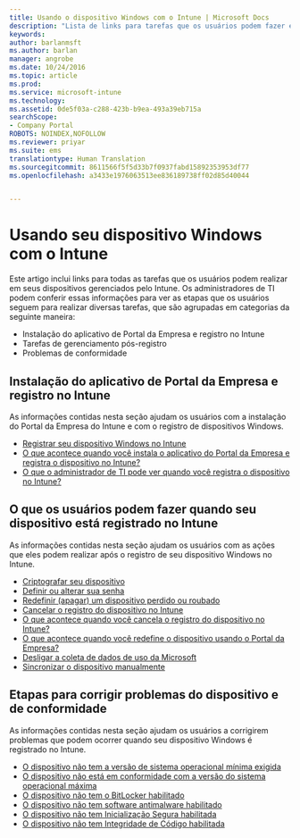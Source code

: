 ```yaml
---
title: Usando o dispositivo Windows com o Intune | Microsoft Docs
description: "Lista de links para tarefas que os usuários podem fazer em seu dispositivo Windows quando o dispositivo é registrado no Intune"
keywords: 
author: barlanmsft
ms.author: barlan
manager: angrobe
ms.date: 10/24/2016
ms.topic: article
ms.prod: 
ms.service: microsoft-intune
ms.technology: 
ms.assetid: 0de5f03a-c288-423b-b9ea-493a39eb715a
searchScope:
- Company Portal
ROBOTS: NOINDEX,NOFOLLOW
ms.reviewer: priyar
ms.suite: ems
translationtype: Human Translation
ms.sourcegitcommit: 8611566f5f5d33b7f0937fabd15892353953df77
ms.openlocfilehash: a3433e1976063513ee836189738ff02d85d40044


---
```


# <a name="using-your-windows-device-with-intune"></a>Usando seu dispositivo Windows com o Intune

Este artigo inclui links para todas as tarefas que os usuários podem realizar em seus dispositivos gerenciados pelo Intune. Os administradores de TI podem conferir essas informações para ver as etapas que os usuários seguem para realizar diversas tarefas, que são agrupadas em categorias da seguinte maneira:
- Instalação do aplicativo de Portal da Empresa e registro no Intune
- Tarefas de gerenciamento pós-registro
- Problemas de conformidade

## <a name="company-portal-app-installation-and-intune-enrollment"></a>Instalação do aplicativo de Portal da Empresa e registro no Intune

As informações contidas nesta seção ajudam os usuários com a instalação do Portal da Empresa do Intune e com o registro de dispositivos Windows.

- [Registrar seu dispositivo Windows no Intune](enroll-your-device-in-intune-windows.md)
- [O que acontece quando você instala o aplicativo do Portal da Empresa e registra o dispositivo no Intune?](what-happens-if-you-install-the-company-portal-app-and-enroll-your-device-in-intune-windows.md)
- [O que o administrador de TI pode ver quando você registra o dispositivo no Intune?](what-can-your-it-administrator-see-when-you-enroll-your-device-in-intune-windows.md)

## <a name="things-users-can-do-when-their-device-is-enrolled-in-intune"></a>O que os usuários podem fazer quando seu dispositivo está registrado no Intune

As informações contidas nesta seção ajudam os usuários com as ações que eles podem realizar após o registro de seu dispositivo Windows no Intune.

- [Criptografar seu dispositivo](encrypt-your-device-windows.md)
- [Definir ou alterar sua senha](set-or-change-your-password-windows.md)
- [Redefinir (apagar) um dispositivo perdido ou roubado](reset-erase-your-lost-or-stolen-device-windows.md)
- [Cancelar o registro do dispositivo no Intune](unenroll-your-device-from-intune-windows.md)
- [O que acontece quando você cancela o registro do dispositivo no Intune?](what-happens-if-you-unenroll-your-device-from-intune-windows.md)
- [O que acontece quando você redefine o dispositivo usando o Portal da Empresa?](what-happens-if-you-reset-your-device-using-the-company-portal-windows.md)
- [Desligar a coleta de dados de uso da Microsoft](turn-off-microsoft-usage-data-collection-windows.md)
- [Sincronizar o dispositivo manualmente](sync-your-device-manually-windows.md)

## <a name="steps-to-fix-device-and-compliance-issues"></a>Etapas para corrigir problemas do dispositivo e de conformidade

As informações contidas nesta seção ajudam os usuários a corrigirem problemas que podem ocorrer quando seu dispositivo Windows é registrado no Intune.

- [O dispositivo não tem a versão de sistema operacional mínima exigida](you-need-to-update-your-windows-device.md)
- [O dispositivo não está em conformidade com a versão do sistema operacional máxima](your-windows-version-isnt-yet-supported.md)
- [O dispositivo não tem o BitLocker habilitado](you-need-to-enable-windows-encryption.md)
- [O dispositivo não tem software antimalware habilitado](your-device-needs-antimalware-software.md)
- [O dispositivo não tem Inicialização Segura habilitada](you-need-to-enable-secure-boot-windows.md)
- [O dispositivo não tem Integridade de Código habilitada](you-need-to-enable-code-integrity.md)



<!--HONumber=Dec16_HO3-->


